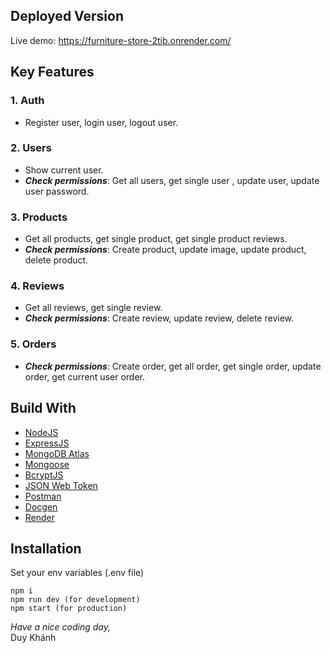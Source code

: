 ## Deployed Version

Live demo: https://furniture-store-2tib.onrender.com/

## Key Features

### 1. Auth

- Register user, login user, logout user.

### 2. Users

- Show current user.
- **_Check permissions_**: Get all users, get single user , update user, update user password.

### 3. Products

- Get all products, get single product, get single product reviews.
- **_Check permissions_**: Create product, update image, update product, delete product.

### 4. Reviews

- Get all reviews, get single review.
- **_Check permissions_**: Create review, update review, delete review.

### 5. Orders

- **_Check permissions_**: Create order, get all order, get single order, update order, get current user order.

## Build With

- [NodeJS](https://nodejs.org/en/)
- [ExpressJS](http://expressjs.com/)
- [MongoDB Atlas](https://www.mongodb.com/atlas/database/)
- [Mongoose](https://mongoosejs.com/)
- [BcryptJS](https://www.npmjs.com/package/bcryptjs)
- [JSON Web Token](https://jwt.io/)
- [Postman](https://www.postman.com/)
- [Docgen](https://github.com/thedevsaddam/docgen/)
- [Render](https://render.com/)

## Installation

Set your env variables (.env file)

```command
npm i
npm run dev (for development)
npm start (for production)
```

_Have a nice coding day,_
</br>
Duy Khánh
